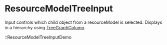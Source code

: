 # ResourceModelTreeInput

Input controls which child object from a resourceModel is selected.
Displays in a hierarchy using [TreeGraphColumn](../generic/TreeGraphColumn). 

::ResourceModelTreeInputDemo